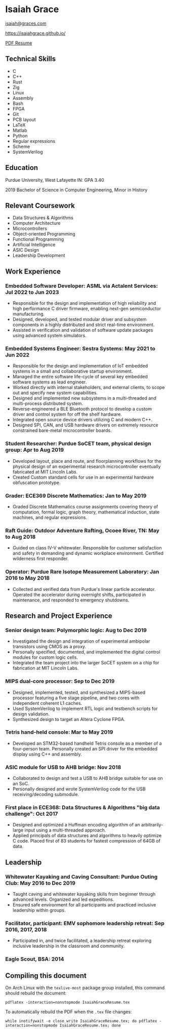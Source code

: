 # Isaiah Grace

isaiah@graces.com

https://isaiahgrace.github.io/


[PDF Resume](IsaiahGraceResume.pdf)


## Technical Skills
* C
* C++
* Rust
* Zig
* Linux
* Assembly
* Bash
* FPGA
* Git
* PCB layout
* LaTeX
* Matlab
* Python
* Regular expressions
* Scheme
* SystemVerilog


## Education

Purdue University, West Lafayette IN: GPA 3.40

2019 Bachelor of Science in Computer Engineering, Minor in History


## Relevant Coursework
* Data Structures \& Algorithms
* Computer Architecture
* Microcontrollers
* Object-oriented Programming
* Functional Programming
* Artificial Intelligence
* ASIC Design
* Leadership Development


## Work Experience

### Embedded Software Developer: ASML via Actalent Services: Jul 2022 to Jun 2023
* Responsible for the design and implementation of high reliability and high performance C driver firmware, enabling next-gen semiconductor manufacturing.
* Designed, developed, and tested modular driver and subsystem components in a highly distributed and strict real-time environment.
* Assisted in verification and validation of software update packages using advanced system simulators.

### Embedded Systems Engineer: Sestra Systems: May 2021 to Jun 2022
* Responsible for the design and implementation of IoT embedded systems in a small and collaborative startup environment.
* Managed the entire software life-cycle of several key embedded software systems as lead engineer.
* Worked directly with internal stakeholders, and external clients, to scope out and specify new system capabilities.
* Designed and implemented new subsystems in a multi-threaded and multi-process distributed system.
* Reverse-engineered a BLE Bluetooth protocol to develop a custom driver and control system for off the shelf hardware.
* Integrated open source device drivers utilizing C and modern C++.
* Designed SPI, CAN, and USB hardware drivers on extremely resource constrained bare-metal microcontroller boards.

### Student Researcher: Purdue SoCET team, physical design group: Apr to Aug 2019
* Developed layout, place and route, and floorplanning workflows for the physical design of an experimental research microcontroller eventually fabricated at MIT Lincoln Labs.
* Created Custom standard cells for use in an experimental hardware obfuscation prototype.

### Grader: ECE369 Discrete Mathematics: Jan to May 2019
* Graded Discrete Mathematics course assignments covering theory of computation, formal logic, graph theory, mathematical induction, state machines, and regular expressions.

### Raft Guide: Outdoor Adventure Rafting, Ocoee River, TN: May to Aug 2018
* Guided on class IV-V whitewater. Responsible for customer satisfaction and safety in demanding and dynamic workplace environment. Certified wilderness first responder.

### Operator: Purdue Rare Isotope Measurement Laboratory: Jan 2016 to May 2018
* Collected and verified data from Purdue's linear particle accelerator. Operated the accelerator during overnight shifts, participated in maintenance, and responded to emergency shutdowns.


## Research and Project Experience

### Senior design team: Polymorphic logic: Aug to Dec 2019
* Investigated the design and integration of experimental ambipolar transistors using CMOS as a proxy.
* Personally specified, documented, and implemented the digital control modules for custom logic cells.
* Integrated the team project into the larger SoCET system on a chip for fabrication at MIT Lincoln Labs.

### MIPS dual-core processor: Sep to Dec 2019
* Designed, implemented, tested, and synthesized a MIPS-based processor featuring a five stage pipeline, and two cores with independent coherent L1 caches.
* Used SystemVerilog to implement RTL logic and testbench scripts for design validation.
* Synthesized design to target an Altera Cyclone FPGA.

### Tetris hand-held console: Mar to May 2019
* Developed an STM32-based handheld Tetris console as a member of a four-person team. Personally created an SPI driver for the embedded display using C++ and assembly.

### ASIC module for USB to AHB bridge: Nov 2018
* Collaborated to design and test a USB to AHB bridge suitable for use on an SoC.
* Personally designed and wrote SystemVerilog code for the USB receiving/decoding submodule.

### First place in ECE368: Data Structures & Algorithms "big data challenge": Oct 2017
* Designed and optimized a Huffman encoding algorithm of an arbitrarily-large input using a multi-threaded approach.
* Applied principals of data structures and algorithms to heavily optimize C code. Placed first of 83 students for fastest compression of 64GB of data.


## Leadership

### Whitewater Kayaking and Caving Consultant: Purdue Outing Club: May 2016 to Dec 2019
* Taught caving and whitewater kayaking skills from beginner through advanced levels. Organized and led expeditions.
* Ensured safe environment for all participants and practiced inclusive leadership within groups.

### Facilitator, participant: EMV sophomore leadership retreat: Sep 2016, 2017, 2018
* Participated in, and twice facilitated, a leadership retreat exploring inclusive leadership in the classroom and community.

### Eagle Scout, BSA: 2014


## Compiling this document
On Arch Linux with the `texlive-most` package group installed, this command should rebuild the document:
```shell
pdflatex -interaction=nonstopmode IsaiahGraceResume.tex
```
To automatically rebuild the PDF when the `.tex` file changes:
```shell
while inotifywait -e close_write IsaiahGraceResume.tex; do pdflatex -interaction=nonstopmode IsaiahGraceResume.tex; done
```
